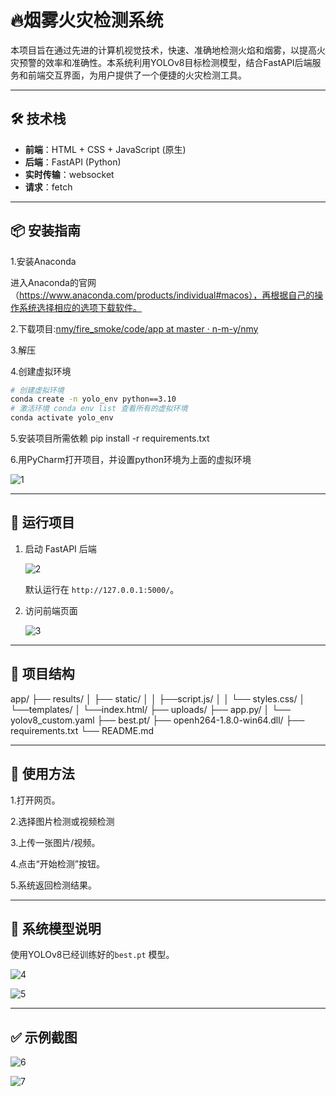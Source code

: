 # 🔥烟雾火灾检测系统

本项目旨在通过先进的计算机视觉技术，快速、准确地检测火焰和烟雾，以提高火灾预警的效率和准确性。本系统利用YOLOv8目标检测模型，结合FastAPI后端服务和前端交互界面，为用户提供了一个便捷的火灾检测工具。

------

## 🛠️ 技术栈

- **前端**：HTML + CSS + JavaScript (原生)
- **后端**：FastAPI (Python)
- **实时传输**：websocket
- **请求**：fetch

------

## 📦 安装指南

1.安装Anaconda

进入Anaconda的官网（https://www.anaconda.com/products/individual#macos），再根据自己的操作系统选择相应的选项下载软件。

2.下载项目:[nmy/fire_smoke/code/app at master · n-m-y/nmy](https://github.com/n-m-y/nmy/tree/master/fire_smoke/code/app)

3.解压

4.创建虚拟环境

```bash
# 创建虚拟环境
conda create -n yolo_env python==3.10
# 激活环境 conda env list 查看所有的虚拟环境
conda activate yolo_env
```

5.安装项目所需依赖
   pip install -r requirements.txt

6.用PyCharm打开项目，并设置python环境为上面的虚拟环境

![1](https://github.com/n-m-y/nmy/raw/master/fire_smoke/img/1.png)

------

## 🚀 运行项目

1. 启动 FastAPI 后端

   ![2](https://github.com/n-m-y/nmy/raw/master/fire_smoke/img/2.png)

   默认运行在 `http://127.0.0.1:5000/`。

2. 访问前端页面

   ![3](https://github.com/n-m-y/nmy/raw/master/fire_smoke/img/3.png)

------

## 📁 项目结构

app/
├── results/
│   ├── static/
│   │   ├──script.js/
│   │   └── styles.css/
│   └──templates/
│       └──index.html/
├── uploads/ 
├── app.py/ 
│   └── yolov8_custom.yaml
├── best.pt/
├── openh264-1.8.0-win64.dll/ 
├── requirements.txt
└── README.md

------

## 📸 使用方法

1.打开网页。

2.选择图片检测或视频检测

3.上传一张图片/视频。

4.点击“开始检测”按钮。

5.系统返回检测结果。

------

## 🧠 系统模型说明

使用YOLOv8已经训练好的`best.pt` 模型。

![4](https://github.com/n-m-y/nmy/raw/master/fire_smoke/img/4.jpg)

![5](https://github.com/n-m-y/nmy/raw/master/fire_smoke/img/5.jpg)

------

## ✅ 示例截图

![6](https://github.com/n-m-y/nmy/raw/master/fire_smoke/img/6.png)

![7](https://github.com/n-m-y/nmy/raw/master/fire_smoke/img/7.png)